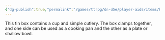 ```yaml
---
{"dg-publish":true,"permalink":"/games/ttrpg/dn-d5e/player-aids/items/kits-tools-and-packs/mess-kit/","tags":["TTRPG/DND/5e","social","utility"],"noteIcon":""}
---
```



This tin box contains a cup and simple cutlery. The box clamps together, and one side can be used as a cooking pan and the other as a plate or shallow bowl.